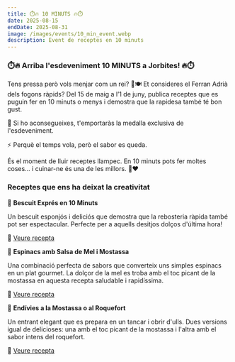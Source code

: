 ```yaml
---
title: ⏱️🔥 10 MINUTS 🔥⏱️
date: 2025-08-15
endDate: 2025-08-31
image: /images/events/10_min_event.webp
description: Event de receptes en 10 minuts
---
```


### ⏱️🔥 Arriba l'esdeveniment 10 MINUTS a Jorbites! 🔥⏱️

Tens pressa però vols menjar com un rei? 👑🍽️ Et consideres el Ferran Adrià dels fogons ràpids?
Del 15 de maig a l’1 de juny, publica receptes que es puguin fer en 10 minuts o menys i demostra que la rapidesa també té bon gust.

🏅 Si ho aconsegueixes, t'emportaràs la medalla exclusiva de l'esdeveniment.

⚡ Perquè el temps vola, però el sabor es queda.

És el moment de lluir receptes llampec. En 10 minuts pots fer moltes coses… i cuinar-ne és una de les millors. 🥑❤️

### Receptes que ens ha deixat la creativitat

🎯 **Bescuit Exprés en 10 Minuts**

Un bescuit esponjós i deliciós que demostra que la rebosteria ràpida també pot ser espectacular. Perfecte per a aquells desitjos dolços d'última hora!

📎 [Veure recepta](https://jorbites.com/recipes/682604558335d56e3806850f)

🥬 **Espinacs amb Salsa de Mel i Mostassa**

Una combinació perfecta de sabors que converteix uns simples espinacs en un plat gourmet. La dolçor de la mel es troba amb el toc picant de la mostassa en aquesta recepta saludable i rapidíssima.

📎 [Veure recepta](https://jorbites.com/recipes/6832af30e602382f2fac259a)

🌿 **Endívies a la Mostassa o al Roquefort**

Un entrant elegant que es prepara en un tancar i obrir d'ulls. Dues versions igual de delicioses: una amb el toc picant de la mostassa i l'altra amb el sabor intens del roquefort.

📎 [Veure recepta](https://jorbites.com/recipes/683ae987f67f17be796600b5)
